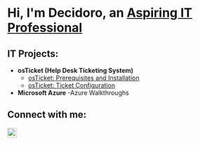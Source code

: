 <h1>Hi, I'm Decidoro, an <a href="https://linkedin.com/in/Josh">Aspiring IT Professional</a></h1>

<h2> IT Projects:</h2>

- <b>osTicket (Help Desk Ticketing System)</b>
  - [osTicket: Prerequisites and Installation](https://github.com/Decidoro/osticket-prereqs)
  - [osTicket: Ticket Configuration](https://github.com/Decidoro/ticket-lifecycle)
- <b>Microsoft Azure</b>
  -Azure Walkthroughs

<h2>Connect with me:</h2>

[<img align="left" alt="Deci | LinkedIn" width="22px" src="https://cdn.jsdelivr.net/npm/simple-icons@v3/icons/linkedin.svg" />][linkedin]

[linkedin]: https://linkedin.com/in/decidoro
